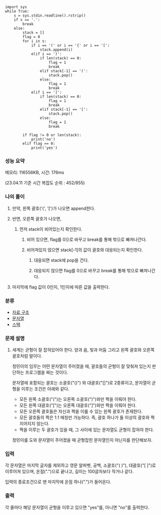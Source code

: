 ```
import sys
while True:
    s = sys.stdin.readline().rstrip()
    if s == '.':
        break
    else:
        stack = []
        flag = 0
        for i in s:
            if i == '(' or i == '{' or i == '[':
                stack.append(i)
            elif i == ')':
                if len(stack) == 0:
                    flag = 1
                    break
                elif stack[-1] == '(':
                    stack.pop()
                else:
                    flag = 1
                    break
            elif i == ']':
                if len(stack) == 0:
                    flag = 1
                    break
                elif stack[-1] == '[':
                    stack.pop()
                else:
                    flag = 1
                    break

        if flag != 0 or len(stack):
            print('no')
        elif flag == 0:
            print('yes')
```

### 성능 요약

메모리: 116556KB, 시간: 176ms 

(23.04.11 기준 시간 복잡도 순위 : 452/855)



### 나의 풀이

1. 만약, 왼쪽 괄호('(', '[')가 나오면 append한다.

2. 반면, 오른쪽 괄호가 나오면,
   1. 먼저 stack이 비어있는지 확인한다.
      1. 비어 있으면, flag를 0으로 바꾸고 break를 통해 밖으로 빠져나간다.

      2. 비어져있지 않으면 stack[-1]의 값이 괄호와 대응되는지 확인한다.
         1. 대응되면 stack에 pop을 건다.

         2. 대응되지 않으면 flag를 0으로 바꾸고 break를 통해 밖으로 빠져나간다.

3. 마지막에 flag 값이 0인지, 1인지에 따른 값을 출력한다. 




### 분류

- [자료 구조](https://www.acmicpc.net/problem/tag/175)
- [문자열](https://www.acmicpc.net/problem/tag/158)
- [스택](https://www.acmicpc.net/problem/tag/71)

### 문제 설명

1. 세계는 균형이 잘 잡혀있어야 한다. 양과 음, 빛과 어둠 그리고 왼쪽 괄호와 오른쪽 괄호처럼 말이다.

   정민이의 임무는 어떤 문자열이 주어졌을 때, 괄호들의 균형이 잘 맞춰져 있는지 판단하는 프로그램을 짜는 것이다.

   문자열에 포함되는 괄호는 소괄호("()") 와 대괄호("[]")로 2종류이고, 문자열이 균형을 이루는 조건은 아래와 같다.

   - 모든 왼쪽 소괄호("(")는 오른쪽 소괄호(")")와만 짝을 이뤄야 한다.
   - 모든 왼쪽 대괄호("[")는 오른쪽 대괄호("]")와만 짝을 이뤄야 한다.
   - 모든 오른쪽 괄호들은 자신과 짝을 이룰 수 있는 왼쪽 괄호가 존재한다.
   - 모든 괄호들의 짝은 1:1 매칭만 가능하다. 즉, 괄호 하나가 둘 이상의 괄호와 짝지어지지 않는다.
   - 짝을 이루는 두 괄호가 있을 때, 그 사이에 있는 문자열도 균형이 잡혀야 한다.

   정민이를 도와 문자열이 주어졌을 때 균형잡힌 문자열인지 아닌지를 판단해보자.

### 입력

각 문자열은 마지막 글자를 제외하고 영문 알파벳, 공백, 소괄호("( )"), 대괄호("[ ]")로 이루어져 있으며, 온점(".")으로 끝나고, 길이는 100글자보다 작거나 같다.

입력의 종료조건으로 맨 마지막에 온점 하나(".")가 들어온다.

### 출력

각 줄마다 해당 문자열이 균형을 이루고 있으면 "yes"를, 아니면 "no"를 출력한다.